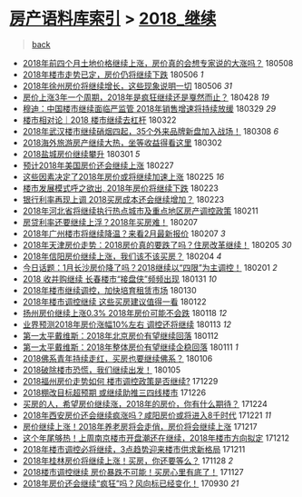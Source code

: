 [房产语料库索引](../../README.md)  > [2018_继续](2018_继续.md)
====
> [back](../README.md)

- [2018年前四个月土地价格继续上涨，房价真的会想专家说的大涨吗？](http://jkwz.applinzi.com/ittc/7100450335854429191.html#2018%E5%B9%B4%E5%89%8D%E5%9B%9B%E4%B8%AA%E6%9C%88%E5%9C%9F%E5%9C%B0%E4%BB%B7%E6%A0%BC%E7%BB%A7%E7%BB%AD%E4%B8%8A%E6%B6%A8%EF%BC%8C%E6%88%BF%E4%BB%B7%E7%9C%9F%E7%9A%84%E4%BC%9A%E6%83%B3%E4%B8%93%E5%AE%B6%E8%AF%B4%E7%9A%84%E5%A4%A7%E6%B6%A8%E5%90%97%EF%BC%9F) 180508  
- [2018年楼市走势已定，房价仍将继续下跌](http://jkwz.applinzi.com/ittc/7100121400419550224.html#2018%E5%B9%B4%E6%A5%BC%E5%B8%82%E8%B5%B0%E5%8A%BF%E5%B7%B2%E5%AE%9A%EF%BC%8C%E6%88%BF%E4%BB%B7%E4%BB%8D%E5%B0%86%E7%BB%A7%E7%BB%AD%E4%B8%8B%E8%B7%8C) 180506 *1* 
- [2018年徐州房价将继续增长，这些现象说明一切](http://jkwz.applinzi.com/ittc/7099960291582542858.html#2018%E5%B9%B4%E5%BE%90%E5%B7%9E%E6%88%BF%E4%BB%B7%E5%B0%86%E7%BB%A7%E7%BB%AD%E5%A2%9E%E9%95%BF%EF%BC%8C%E8%BF%99%E4%BA%9B%E7%8E%B0%E8%B1%A1%E8%AF%B4%E6%98%8E%E4%B8%80%E5%88%87) 180506 *31* 
- [房价上涨3年一个周期，2018年是疯狂继续还是戛然而止？](http://jkwz.applinzi.com/ittc/7097072612897457162.html#%E6%88%BF%E4%BB%B7%E4%B8%8A%E6%B6%A83%E5%B9%B4%E4%B8%80%E4%B8%AA%E5%91%A8%E6%9C%9F%EF%BC%8C2018%E5%B9%B4%E6%98%AF%E7%96%AF%E7%8B%82%E7%BB%A7%E7%BB%AD%E8%BF%98%E6%98%AF%E6%88%9B%E7%84%B6%E8%80%8C%E6%AD%A2%EF%BC%9F) 180428 *19* 
- [穆迪：中国楼市继续面临严监管 2018年销售增速将持续放缓](http://jkwz.applinzi.com/ittc/7085919537373643793.html#%E7%A9%86%E8%BF%AA%EF%BC%9A%E4%B8%AD%E5%9B%BD%E6%A5%BC%E5%B8%82%E7%BB%A7%E7%BB%AD%E9%9D%A2%E4%B8%B4%E4%B8%A5%E7%9B%91%E7%AE%A1+2018%E5%B9%B4%E9%94%80%E5%94%AE%E5%A2%9E%E9%80%9F%E5%B0%86%E6%8C%81%E7%BB%AD%E6%94%BE%E7%BC%93) 180329 *29* 
- [楼市相对论｜2018 楼市继续去杠杆](http://jkwz.applinzi.com/ittc/7083181903261991946.html#%E6%A5%BC%E5%B8%82%E7%9B%B8%E5%AF%B9%E8%AE%BA%EF%BD%9C2018+%E6%A5%BC%E5%B8%82%E7%BB%A7%E7%BB%AD%E5%8E%BB%E6%9D%A0%E6%9D%86) 180322  
- [2018年武汉楼市继续硝烟四起，35个外来品牌新盘加入战场！](http://jkwz.applinzi.com/ittc/7078018261830861834.html#2018%E5%B9%B4%E6%AD%A6%E6%B1%89%E6%A5%BC%E5%B8%82%E7%BB%A7%E7%BB%AD%E7%A1%9D%E7%83%9F%E5%9B%9B%E8%B5%B7%EF%BC%8C35%E4%B8%AA%E5%A4%96%E6%9D%A5%E5%93%81%E7%89%8C%E6%96%B0%E7%9B%98%E5%8A%A0%E5%85%A5%E6%88%98%E5%9C%BA%EF%BC%81) 180308 *6* 
- [2018海外旅游房产继续大热，坐等收益得看这里](http://jkwz.applinzi.com/ittc/7075829779788203024.html#2018%E6%B5%B7%E5%A4%96%E6%97%85%E6%B8%B8%E6%88%BF%E4%BA%A7%E7%BB%A7%E7%BB%AD%E5%A4%A7%E7%83%AD%EF%BC%8C%E5%9D%90%E7%AD%89%E6%94%B6%E7%9B%8A%E5%BE%97%E7%9C%8B%E8%BF%99%E9%87%8C) 180302  
- [2018盐城房价继续攀升](http://jkwz.applinzi.com/ittc/7075476851764233222.html#2018%E7%9B%90%E5%9F%8E%E6%88%BF%E4%BB%B7%E7%BB%A7%E7%BB%AD%E6%94%80%E5%8D%87) 180301 *5* 
- [预计2018年美国房价还会继续上涨](http://jkwz.applinzi.com/ittc/7074780590367048714.html#%E9%A2%84%E8%AE%A12018%E5%B9%B4%E7%BE%8E%E5%9B%BD%E6%88%BF%E4%BB%B7%E8%BF%98%E4%BC%9A%E7%BB%A7%E7%BB%AD%E4%B8%8A%E6%B6%A8) 180227  
- [这些因素决定了2018年房价或将继续加速上涨](http://jkwz.applinzi.com/ittc/7074167951001650193.html#%E8%BF%99%E4%BA%9B%E5%9B%A0%E7%B4%A0%E5%86%B3%E5%AE%9A%E4%BA%862018%E5%B9%B4%E6%88%BF%E4%BB%B7%E6%88%96%E5%B0%86%E7%BB%A7%E7%BB%AD%E5%8A%A0%E9%80%9F%E4%B8%8A%E6%B6%A8) 180225 *16* 
- [楼市发展模式呼之欲出, 2018年房价将继续下跌](http://jkwz.applinzi.com/ittc/7073410244141384710.html#%E6%A5%BC%E5%B8%82%E5%8F%91%E5%B1%95%E6%A8%A1%E5%BC%8F%E5%91%BC%E4%B9%8B%E6%AC%B2%E5%87%BA%2C+2018%E5%B9%B4%E6%88%BF%E4%BB%B7%E5%B0%86%E7%BB%A7%E7%BB%AD%E4%B8%8B%E8%B7%8C) 180223  
- [银行利率再现上调 2018买房成本还会继续增加？](http://jkwz.applinzi.com/ittc/7073331752355759120.html#%E9%93%B6%E8%A1%8C%E5%88%A9%E7%8E%87%E5%86%8D%E7%8E%B0%E4%B8%8A%E8%B0%83+2018%E4%B9%B0%E6%88%BF%E6%88%90%E6%9C%AC%E8%BF%98%E4%BC%9A%E7%BB%A7%E7%BB%AD%E5%A2%9E%E5%8A%A0%EF%BC%9F) 180223  
- [2018年河北省将继续执行热点城市及重点地区房产调控政策](http://jkwz.applinzi.com/ittc/7068799891386401809.html#2018%E5%B9%B4%E6%B2%B3%E5%8C%97%E7%9C%81%E5%B0%86%E7%BB%A7%E7%BB%AD%E6%89%A7%E8%A1%8C%E7%83%AD%E7%82%B9%E5%9F%8E%E5%B8%82%E5%8F%8A%E9%87%8D%E7%82%B9%E5%9C%B0%E5%8C%BA%E6%88%BF%E4%BA%A7%E8%B0%83%E6%8E%A7%E6%94%BF%E7%AD%96) 180211  
- [房贷利率还要继续上浮？2018年买房难！](http://jkwz.applinzi.com/ittc/7067286396274738183.html#%E6%88%BF%E8%B4%B7%E5%88%A9%E7%8E%87%E8%BF%98%E8%A6%81%E7%BB%A7%E7%BB%AD%E4%B8%8A%E6%B5%AE%EF%BC%9F2018%E5%B9%B4%E4%B9%B0%E6%88%BF%E9%9A%BE%EF%BC%81) 180207  
- [2018年广州楼市将继续降温？来看2月最新报价](http://jkwz.applinzi.com/ittc/7067241034608542726.html#2018%E5%B9%B4%E5%B9%BF%E5%B7%9E%E6%A5%BC%E5%B8%82%E5%B0%86%E7%BB%A7%E7%BB%AD%E9%99%8D%E6%B8%A9%EF%BC%9F%E6%9D%A5%E7%9C%8B2%E6%9C%88%E6%9C%80%E6%96%B0%E6%8A%A5%E4%BB%B7) 180207 *3* 
- [2018年天津房价走势：2018房价真的要跌了吗？住房改革继续！](http://jkwz.applinzi.com/ittc/7066518912466682891.html#2018%E5%B9%B4%E5%A4%A9%E6%B4%A5%E6%88%BF%E4%BB%B7%E8%B5%B0%E5%8A%BF%EF%BC%9A2018%E6%88%BF%E4%BB%B7%E7%9C%9F%E7%9A%84%E8%A6%81%E8%B7%8C%E4%BA%86%E5%90%97%EF%BC%9F%E4%BD%8F%E6%88%BF%E6%94%B9%E9%9D%A9%E7%BB%A7%E7%BB%AD%EF%BC%81) 180205 *30* 
- [2018年信阳房价继续上涨，我们该不该买房？](http://jkwz.applinzi.com/ittc/7066147501638157323.html#2018%E5%B9%B4%E4%BF%A1%E9%98%B3%E6%88%BF%E4%BB%B7%E7%BB%A7%E7%BB%AD%E4%B8%8A%E6%B6%A8%EF%BC%8C%E6%88%91%E4%BB%AC%E8%AF%A5%E4%B8%8D%E8%AF%A5%E4%B9%B0%E6%88%BF%EF%BC%9F) 180204 *4* 
- [今日话题：1月长沙房价降了吗？2018继续以“四限”为主调控！](http://jkwz.applinzi.com/ittc/7065101679207121926.html#%E4%BB%8A%E6%97%A5%E8%AF%9D%E9%A2%98%EF%BC%9A1%E6%9C%88%E9%95%BF%E6%B2%99%E6%88%BF%E4%BB%B7%E9%99%8D%E4%BA%86%E5%90%97%EF%BC%9F2018%E7%BB%A7%E7%BB%AD%E4%BB%A5%E2%80%9C%E5%9B%9B%E9%99%90%E2%80%9D%E4%B8%BA%E4%B8%BB%E8%B0%83%E6%8E%A7%EF%BC%81) 180201 *2* 
- [2018 收并购继续 长春楼市“接盘侠”频频出现](http://jkwz.applinzi.com/ittc/7064774616998740998.html#2018+%E6%94%B6%E5%B9%B6%E8%B4%AD%E7%BB%A7%E7%BB%AD+%E9%95%BF%E6%98%A5%E6%A5%BC%E5%B8%82%E2%80%9C%E6%8E%A5%E7%9B%98%E4%BE%A0%E2%80%9D%E9%A2%91%E9%A2%91%E5%87%BA%E7%8E%B0) 180131 *10* 
- [2018年楼市继续调控，加快培育租赁市场](http://jkwz.applinzi.com/ittc/7064312651394319367.html#2018%E5%B9%B4%E6%A5%BC%E5%B8%82%E7%BB%A7%E7%BB%AD%E8%B0%83%E6%8E%A7%EF%BC%8C%E5%8A%A0%E5%BF%AB%E5%9F%B9%E8%82%B2%E7%A7%9F%E8%B5%81%E5%B8%82%E5%9C%BA) 180130  
- [2018年楼市调控继续 这些买房建议值得一看](http://jkwz.applinzi.com/ittc/7061351183111701511.html#2018%E5%B9%B4%E6%A5%BC%E5%B8%82%E8%B0%83%E6%8E%A7%E7%BB%A7%E7%BB%AD+%E8%BF%99%E4%BA%9B%E4%B9%B0%E6%88%BF%E5%BB%BA%E8%AE%AE%E5%80%BC%E5%BE%97%E4%B8%80%E7%9C%8B) 180122  
- [扬州房价继续上涨0.3% 2018年房价可能不会跌](http://jkwz.applinzi.com/ittc/7059928551371834378.html#%E6%89%AC%E5%B7%9E%E6%88%BF%E4%BB%B7%E7%BB%A7%E7%BB%AD%E4%B8%8A%E6%B6%A80.3%25+2018%E5%B9%B4%E6%88%BF%E4%BB%B7%E5%8F%AF%E8%83%BD%E4%B8%8D%E4%BC%9A%E8%B7%8C) 180118 *12* 
- [业界预测2018年房价涨幅10%左右 调控还将继续](http://jkwz.applinzi.com/ittc/7058025915764704272.html#%E4%B8%9A%E7%95%8C%E9%A2%84%E6%B5%8B2018%E5%B9%B4%E6%88%BF%E4%BB%B7%E6%B6%A8%E5%B9%8510%25%E5%B7%A6%E5%8F%B3+%E8%B0%83%E6%8E%A7%E8%BF%98%E5%B0%86%E7%BB%A7%E7%BB%AD) 180113 *12* 
- [第一太平戴维斯：2018年北京房价有望继续回落](http://jkwz.applinzi.com/ittc/7057378357027537937.html#%E7%AC%AC%E4%B8%80%E5%A4%AA%E5%B9%B3%E6%88%B4%E7%BB%B4%E6%96%AF%EF%BC%9A2018%E5%B9%B4%E5%8C%97%E4%BA%AC%E6%88%BF%E4%BB%B7%E6%9C%89%E6%9C%9B%E7%BB%A7%E7%BB%AD%E5%9B%9E%E8%90%BD) 180112  
- [第一太平戴维斯：2018年整体房价有望继续企稳回落](http://jkwz.applinzi.com/ittc/7057380960956318736.html#%E7%AC%AC%E4%B8%80%E5%A4%AA%E5%B9%B3%E6%88%B4%E7%BB%B4%E6%96%AF%EF%BC%9A2018%E5%B9%B4%E6%95%B4%E4%BD%93%E6%88%BF%E4%BB%B7%E6%9C%89%E6%9C%9B%E7%BB%A7%E7%BB%AD%E4%BC%81%E7%A8%B3%E5%9B%9E%E8%90%BD) 180111 *1* 
- [2018佛系青年持续走红，买房也要继续佛系？](http://jkwz.applinzi.com/ittc/7055388928494797835.html#2018%E4%BD%9B%E7%B3%BB%E9%9D%92%E5%B9%B4%E6%8C%81%E7%BB%AD%E8%B5%B0%E7%BA%A2%EF%BC%8C%E4%B9%B0%E6%88%BF%E4%B9%9F%E8%A6%81%E7%BB%A7%E7%BB%AD%E4%BD%9B%E7%B3%BB%EF%BC%9F) 180106  
- [2018破除楼市恐慌，我们继续出发！](http://jkwz.applinzi.com/ittc/7055085446189548561.html#2018%E7%A0%B4%E9%99%A4%E6%A5%BC%E5%B8%82%E6%81%90%E6%85%8C%EF%BC%8C%E6%88%91%E4%BB%AC%E7%BB%A7%E7%BB%AD%E5%87%BA%E5%8F%91%EF%BC%81) 180105  
- [2018福州房价走势如何 楼市调控政策是否继续?](http://jkwz.applinzi.com/ittc/7052467317248623632.html#2018%E7%A6%8F%E5%B7%9E%E6%88%BF%E4%BB%B7%E8%B5%B0%E5%8A%BF%E5%A6%82%E4%BD%95+%E6%A5%BC%E5%B8%82%E8%B0%83%E6%8E%A7%E6%94%BF%E7%AD%96%E6%98%AF%E5%90%A6%E7%BB%A7%E7%BB%AD%3F) 171229  
- [2018棚改目标超预期 或继续助推三四线楼市](http://jkwz.applinzi.com/ittc/7051436753473258512.html#2018%E6%A3%9A%E6%94%B9%E7%9B%AE%E6%A0%87%E8%B6%85%E9%A2%84%E6%9C%9F+%E6%88%96%E7%BB%A7%E7%BB%AD%E5%8A%A9%E6%8E%A8%E4%B8%89%E5%9B%9B%E7%BA%BF%E6%A5%BC%E5%B8%82) 171226  
- [买房的人，希望房价继续涨，2018年的房价，你有什么期待？](http://jkwz.applinzi.com/ittc/7050424878312719376.html#%E4%B9%B0%E6%88%BF%E7%9A%84%E4%BA%BA%EF%BC%8C%E5%B8%8C%E6%9C%9B%E6%88%BF%E4%BB%B7%E7%BB%A7%E7%BB%AD%E6%B6%A8%EF%BC%8C2018%E5%B9%B4%E7%9A%84%E6%88%BF%E4%BB%B7%EF%BC%8C%E4%BD%A0%E6%9C%89%E4%BB%80%E4%B9%88%E6%9C%9F%E5%BE%85%EF%BC%9F) 171224  
- [2018年西安房价还会继续疯涨吗？咸阳房价或将进入8千时代](http://jkwz.applinzi.com/ittc/7049594589449552912.html#2018%E5%B9%B4%E8%A5%BF%E5%AE%89%E6%88%BF%E4%BB%B7%E8%BF%98%E4%BC%9A%E7%BB%A7%E7%BB%AD%E7%96%AF%E6%B6%A8%E5%90%97%EF%BC%9F%E5%92%B8%E9%98%B3%E6%88%BF%E4%BB%B7%E6%88%96%E5%B0%86%E8%BF%9B%E5%85%A58%E5%8D%83%E6%97%B6%E4%BB%A3) 171221 *11* 
- [房价继续上涨！2018年养老房将会走俏，房价将会继续上涨](http://jkwz.applinzi.com/ittc/7048030417582556177.html#%E6%88%BF%E4%BB%B7%E7%BB%A7%E7%BB%AD%E4%B8%8A%E6%B6%A8%EF%BC%812018%E5%B9%B4%E5%85%BB%E8%80%81%E6%88%BF%E5%B0%86%E4%BC%9A%E8%B5%B0%E4%BF%8F%EF%BC%8C%E6%88%BF%E4%BB%B7%E5%B0%86%E4%BC%9A%E7%BB%A7%E7%BB%AD%E4%B8%8A%E6%B6%A8) 171217  
- [这个年尾够热！上周南京楼市开盘潮还在继续，2018年楼市方向拟定](http://jkwz.applinzi.com/ittc/7046149516711953425.html#%E8%BF%99%E4%B8%AA%E5%B9%B4%E5%B0%BE%E5%A4%9F%E7%83%AD%EF%BC%81%E4%B8%8A%E5%91%A8%E5%8D%97%E4%BA%AC%E6%A5%BC%E5%B8%82%E5%BC%80%E7%9B%98%E6%BD%AE%E8%BF%98%E5%9C%A8%E7%BB%A7%E7%BB%AD%EF%BC%8C2018%E5%B9%B4%E6%A5%BC%E5%B8%82%E6%96%B9%E5%90%91%E6%8B%9F%E5%AE%9A) 171212  
- [2018年楼市调控必将继续，3点趋势迎来楼市供求新格局](http://jkwz.applinzi.com/ittc/7045817180392784912.html#2018%E5%B9%B4%E6%A5%BC%E5%B8%82%E8%B0%83%E6%8E%A7%E5%BF%85%E5%B0%86%E7%BB%A7%E7%BB%AD%EF%BC%8C3%E7%82%B9%E8%B6%8B%E5%8A%BF%E8%BF%8E%E6%9D%A5%E6%A5%BC%E5%B8%82%E4%BE%9B%E6%B1%82%E6%96%B0%E6%A0%BC%E5%B1%80) 171211  
- [2018年桂林房价将继续上涨！买房，你还要等么？](http://jkwz.applinzi.com/ittc/7040954544509420561.html#2018%E5%B9%B4%E6%A1%82%E6%9E%97%E6%88%BF%E4%BB%B7%E5%B0%86%E7%BB%A7%E7%BB%AD%E4%B8%8A%E6%B6%A8%EF%BC%81%E4%B9%B0%E6%88%BF%EF%BC%8C%E4%BD%A0%E8%BF%98%E8%A6%81%E7%AD%89%E4%B9%88%EF%BC%9F) 171128 *2* 
- [2018楼市调控继续 房价暴跌不可能！买房心里有底了！](http://jkwz.applinzi.com/ittc/7040404797985915920.html#2018%E6%A5%BC%E5%B8%82%E8%B0%83%E6%8E%A7%E7%BB%A7%E7%BB%AD+%E6%88%BF%E4%BB%B7%E6%9A%B4%E8%B7%8C%E4%B8%8D%E5%8F%AF%E8%83%BD%EF%BC%81%E4%B9%B0%E6%88%BF%E5%BF%83%E9%87%8C%E6%9C%89%E5%BA%95%E4%BA%86%EF%BC%81) 171127  
- [2018年房价还会继续“疯狂”吗？风向标已经变化！](http://jkwz.applinzi.com/ittc/7019047574470919184.html#2018%E5%B9%B4%E6%88%BF%E4%BB%B7%E8%BF%98%E4%BC%9A%E7%BB%A7%E7%BB%AD%E2%80%9C%E7%96%AF%E7%8B%82%E2%80%9D%E5%90%97%EF%BC%9F%E9%A3%8E%E5%90%91%E6%A0%87%E5%B7%B2%E7%BB%8F%E5%8F%98%E5%8C%96%EF%BC%81) 170930 *21* 
